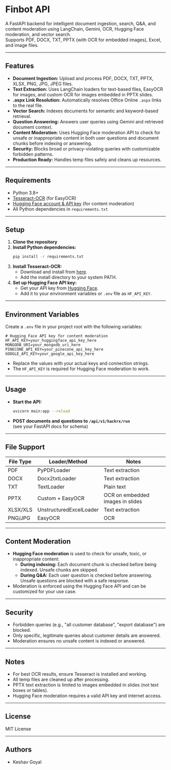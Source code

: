 # Finbot API

A FastAPI backend for intelligent document ingestion, search, Q&A, and content moderation using LangChain, Gemini, OCR, Hugging Face moderation, and vector search.  
Supports PDF, DOCX, TXT, PPTX (with OCR for embedded images), Excel, and image files.

---

## Features

- **Document Ingestion:** Upload and process PDF, DOCX, TXT, PPTX, XLSX, PNG, JPG, JPEG files.
- **Text Extraction:** Uses LangChain loaders for text-based files, EasyOCR for images, and custom OCR for images embedded in PPTX slides.
- **.aspx Link Resolution:** Automatically resolves Office Online `.aspx` links to the real file.
- **Vector Search:** Indexes documents for semantic and keyword-based retrieval.
- **Question Answering:** Answers user queries using Gemini and retrieved document context.
- **Content Moderation:** Uses Hugging Face moderation API to check for unsafe or inappropriate content in both user questions and document chunks before indexing or answering.
- **Security:** Blocks broad or privacy-violating queries with customizable forbidden patterns.
- **Production Ready:** Handles temp files safely and cleans up resources.

---

## Requirements

- Python 3.8+
- [Tesseract-OCR](https://github.com/tesseract-ocr/tesseract) (for EasyOCR)
- [Hugging Face account & API key](https://huggingface.co/docs/api-inference/index) (for content moderation)
- All Python dependencies in `requirements.txt`

---

## Setup

1. **Clone the repository**
2. **Install Python dependencies:**
    ```sh
    pip install -r requirements.txt
    ```
3. **Install Tesseract-OCR:**
    - Download and install from [here](https://github.com/tesseract-ocr/tesseract).
    - Add the install directory to your system PATH.
4. **Set up Hugging Face API key:**
    - Get your API key from [Hugging Face](https://huggingface.co/settings/tokens).
    - Add it to your environment variables or `.env` file as `HF_API_KEY`.

---

## Environment Variables

Create a `.env` file in your project root with the following variables:

```env
# Hugging Face API key for content moderation
HF_API_KEY=your_huggingface_api_key_here
MONGODB_URI=your_mongodb_uri_here
PINECONE_API_KEY=your_pinecone_api_key_here
GOOGLE_API_KEY=your_google_api_key_here
```

- Replace the values with your actual keys and connection strings.
- The `HF_API_KEY` is required for Hugging Face moderation to work.

---

## Usage

- **Start the API:**
    ```sh
    uvicorn main:app --reload
    ```
- **POST documents and questions to `/api/v1/hackrx/run`**  
  (see your FastAPI docs for schema)

---

## File Support

| File Type | Loader/Method                | Notes                                 |
|-----------|-----------------------------|---------------------------------------|
| PDF       | PyPDFLoader                 | Text extraction                       |
| DOCX      | Docx2txtLoader              | Text extraction                       |
| TXT       | TextLoader                  | Plain text                            |
| PPTX      | Custom + EasyOCR            | OCR on embedded images in slides      |
| XLSX/XLS  | UnstructuredExcelLoader     | Text extraction                       |
| PNG/JPG   | EasyOCR                     | OCR                                   |

---

## Content Moderation

- **Hugging Face moderation** is used to check for unsafe, toxic, or inappropriate content:
    - **During indexing:** Each document chunk is checked before being indexed. Unsafe chunks are skipped.
    - **During Q&A:** Each user question is checked before answering. Unsafe questions are blocked with a safe response.
- Moderation is enforced using the Hugging Face API and can be customized for your use case.

---

## Security

- Forbidden queries (e.g., "all customer database", "export database") are blocked.
- Only specific, legitimate queries about customer details are answered.
- Moderation ensures no unsafe content is indexed or answered.

---

## Notes

- For best OCR results, ensure Tesseract is installed and working.
- All temp files are cleaned up after processing.
- PPTX text extraction is limited to images embedded in slides (not text boxes or tables).
- Hugging Face moderation requires a valid API key and internet access.

---

## License

MIT License

---

## Authors

- Keshav Goyal
